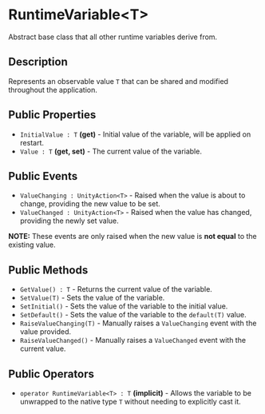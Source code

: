 # RuntimeVariable\<T>

Abstract base class that all other runtime variables derive from.

## Description

Represents an observable value `T` that can be shared and modified throughout the application.

## Public Properties

- `InitialValue : T` **(get)** - Initial value of the variable, will be applied on restart.
- `Value : T` **(get, set)** - The current value of the variable.

## Public Events

- `ValueChanging : UnityAction<T>` - Raised when the value is about to change, providing the new value to be set.
- `ValueChanged : UnityAction<T>` - Raised when the value has changed, providing the newly set value.

**NOTE:** These events are only raised when the new value is **not equal** to the existing value.

## Public Methods

- `GetValue() : T` - Returns the current value of the variable.
- `SetValue(T)` - Sets the value of the variable.
- `SetInitial()` - Sets the value of the variable to the initial value.
- `SetDefault()` - Sets the value of the variable to the `default(T)` value.
- `RaiseValueChanging(T)` - Manually raises a `ValueChanging` event with the value provided.
- `RaiseValueChanged()` - Manually raises a `ValueChanged` event with the current value.

## Public Operators

- `operator RuntimeVariable<T> : T` **(implicit)** - Allows the variable to be unwrapped to the native type `T` without needing to explicitly cast it.